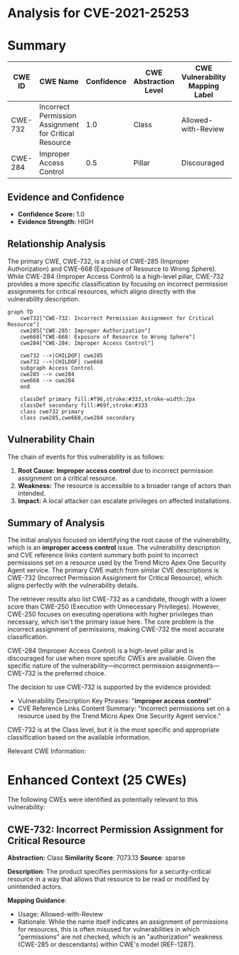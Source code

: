 # Analysis for CVE-2021-25253

# Summary
| CWE ID | CWE Name | Confidence | CWE Abstraction Level | CWE Vulnerability Mapping Label | CWE-Vulnerability Mapping Notes |
|---|---|---|---|---|---|
| CWE-732 | Incorrect Permission Assignment for Critical Resource | 1.0 | Class | Allowed-with-Review | Primary CWE |
| CWE-284 | Improper Access Control | 0.5 | Pillar | Discouraged | Secondary Candidate |

## Evidence and Confidence

*   **Confidence Score:** 1.0
*   **Evidence Strength:** HIGH

## Relationship Analysis
The primary CWE, CWE-732, is a child of CWE-285 (Improper Authorization) and CWE-668 (Exposure of Resource to Wrong Sphere). While CWE-284 (Improper Access Control) is a high-level pillar, CWE-732 provides a more specific classification by focusing on incorrect permission assignments for critical resources, which aligns directly with the vulnerability description.

```mermaid
graph TD
    cwe732["CWE-732: Incorrect Permission Assignment for Critical Resource"]
    cwe285["CWE-285: Improper Authorization"]
    cwe668["CWE-668: Exposure of Resource to Wrong Sphere"]
    cwe284["CWE-284: Improper Access Control"]
    
    cwe732 -->|CHILDOF| cwe285
    cwe732 -->|CHILDOF| cwe668
    subgraph Access Control
    cwe285 --> cwe284
    cwe668 --> cwe284
    end

    classDef primary fill:#f96,stroke:#333,stroke-width:2px
    classDef secondary fill:#69f,stroke:#333
    class cwe732 primary
    class cwe285,cwe668,cwe284 secondary
```

## Vulnerability Chain
The chain of events for this vulnerability is as follows:
1.  **Root Cause:** **Improper access control** due to incorrect permission assignment on a critical resource.
2.  **Weakness:** The resource is accessible to a broader range of actors than intended.
3.  **Impact:** A local attacker can escalate privileges on affected installations.

## Summary of Analysis
The initial analysis focused on identifying the root cause of the vulnerability, which is an **improper access control** issue. The vulnerability description and CVE reference links content summary both point to incorrect permissions set on a resource used by the Trend Micro Apex One Security Agent service. The primary CWE match from similar CVE descriptions is CWE-732 (Incorrect Permission Assignment for Critical Resource), which aligns perfectly with the vulnerability details.

The retriever results also list CWE-732 as a candidate, though with a lower score than CWE-250 (Execution with Unnecessary Privileges). However, CWE-250 focuses on executing operations with higher privileges than necessary, which isn't the primary issue here. The core problem is the incorrect assignment of permissions, making CWE-732 the most accurate classification.

CWE-284 (Improper Access Control) is a high-level pillar and is discouraged for use when more specific CWEs are available. Given the specific nature of the vulnerability—incorrect permission assignments—CWE-732 is the preferred choice.

The decision to use CWE-732 is supported by the evidence provided:
- Vulnerability Description Key Phrases: "**improper access control**"
- CVE Reference Links Content Summary: "Incorrect permissions set on a resource used by the Trend Micro Apex One Security Agent service."

CWE-732 is at the Class level, but it is the most specific and appropriate classification based on the available information.

Relevant CWE Information:

# Enhanced Context (25 CWEs)
The following CWEs were identified as potentially relevant to this vulnerability:

## CWE-732: Incorrect Permission Assignment for Critical Resource
**Abstraction:** Class
**Similarity Score**: 7073.13
**Source**: sparse

**Description**:
The product specifies permissions for a security-critical resource in a way that allows that resource to be read or modified by unintended actors.

**Mapping Guidance**:
- Usage: Allowed-with-Review
- Rationale: While the name itself indicates an assignment of permissions for resources, this is often misused for vulnerabilities in which "permissions" are not checked, which is an "authorization" weakness (CWE-285 or descendants) within CWE's model [REF-1287].